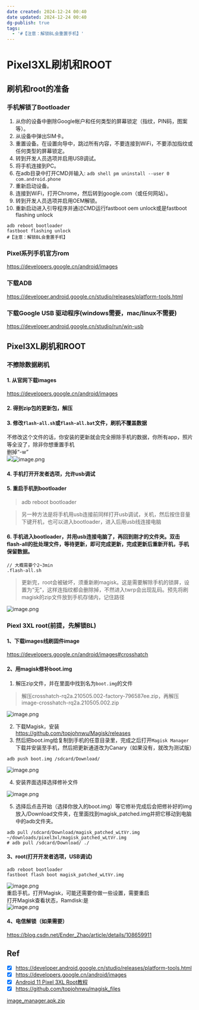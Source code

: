 ```yaml
---
date created: 2024-12-24 00:40
date updated: 2024-12-24 00:40
dg-publish: true
tags:
  - '#【注意：解锁BL会重置手机】'
---
```


# Pixel3XL刷机和ROOT

## 刷机和root的准备

### 手机解锁了Bootloader

1. 从你的设备中删除Google帐户和任何类型的屏幕锁定（指纹，PIN码，图案等）。
2. 从设备中弹出SIM卡。
3. 重置设备。在设置向导中，跳过所有内容，不要连接到WiFi，不要添加指纹或任何类型的屏幕锁定。
4. 转到开发人员选项并启用USB调试。
5. 将手机连接到PC。
6. 在adb目录中打开CMD并输入: `adb shell pm uninstall --user 0 com.android.phone`
7. 重新启动设备。
8. 连接到WiFi，打开Chrome，然后转到google.com（或任何网站）。
9. 转到开发人员选项并启用OEM解锁。
10. 重新启动进入引导程序并通过CMD运行fastboot oem unlock或是fastboot flashing unlock

```
adb reboot bootloader
fastboot flashing unlock
#【注意：解锁BL会重置手机】
```

### Pixel系列手机官方rom

<https://developers.google.cn/android/images>

### 下载ADB

<https://developer.android.google.cn/studio/releases/platform-tools.html>

### 下载Google USB 驱动程序(windows需要，mac/linux不需要)

<https://developer.android.google.cn/studio/run/win-usb>

## Pixel3XL刷机和ROOT

### 不擦除数据刷机

#### 1. 从官网下载images

<https://developers.google.cn/android/images>

#### 2. 得到zip包的更新包，解压

#### 3. 修改`flash-all.sh`或`flash-all.bat`文件，刷机不覆盖数据

不修改这个文件的话，你安装的更新就会完全擦除手机的数据，你所有app，照片等全没了，除非你想重置手机<br />删掉“-w”<br />![](http://note.youdao.com/yws/res/61703/13ED76CF12204E41AEDE8C724BB4F86E#clientId=u479177c9-7faf-4&id=NZJ3o&originalType=binary&ratio=1&rotation=0&showTitle=false&status=done&style=none&taskId=u2db2f1a7-43e2-4ab1-8e32-0f1b1f9475b&title=)![image.png](https://cdn.nlark.com/yuque/0/2023/png/694278/1683942675339-7374e9e6-d846-4313-8b26-b7543cd9b72f.png#averageHue=%23f6f6f6&clientId=u4f092905-f843-4&from=paste&height=287&id=ue61ccd44&originHeight=573&originWidth=1115&originalType=binary&ratio=2&rotation=0&showTitle=false&size=175281&status=done&style=none&taskId=ubd435444-5e73-4a75-8737-7a7c91af4e9&title=&width=558)

#### 4. 手机打开开发者选项，允许usb调试

#### 5. 重启手机到bootloader

> adb reboot bootloader

> 另一种方法是将手机用usb连接前同样打开usb调试，关机，然后按住音量下键开机，也可以进入bootloader，进入后用usb线连接电脑

#### 6. 手机进入bootloader，并用usb连接电脑了，再回到刚才的文件夹。双击flash-all的批处理文件，等待更新，即可完成更新，完成更新后重新开机，手机保留数据。

```
// 大概需要个2~3min
.flash-all.sh
```

> 更新完，root会被破坏，须重新刷magisk。这是需要解除手机的锁屏，设置为“无”，这样连指纹都会删除掉，不然进入twrp会出现乱码。预先将刷magisk的zip文件放到手机存储内，记住路径

![image.png](https://cdn.nlark.com/yuque/0/2023/png/694278/1683942758649-a2a06fd3-16c3-4527-b49f-f75919507ac2.png#averageHue=%23c6c1b5&clientId=u4f092905-f843-4&from=paste&height=145&id=u922cdb2c&originHeight=290&originWidth=1248&originalType=binary&ratio=2&rotation=0&showTitle=false&size=93483&status=done&style=none&taskId=uba6ace4b-531a-4006-8644-99a6818f0cc&title=&width=624)

### Piexl 3XL root(前提，先解锁BL)

#### 1、下载images线刷固件image

<https://developers.google.cn/android/images#crosshatch>

#### 2、用magisk修补boot.img

1. 解压zip文件，并在里面中找到名为`boot.img`的文件

> 解压crosshatch-rq2a.210505.002-factory-796587ee.zip，再解压image-crosshatch-rq2a.210505.002.zip

![image.png](https://cdn.nlark.com/yuque/0/2023/png/694278/1703267294574-c5ae421d-3b1b-471d-8199-8075625a7e7a.png#averageHue=%23f8f8f8&clientId=u2e9ca217-1c57-4&from=paste&height=251&id=u091665b0&originHeight=877&originWidth=1899&originalType=binary&ratio=1.5&rotation=0&showTitle=false&size=38988&status=done&style=none&taskId=u17ad1d44-71e7-40c8-9a21-dc00971ef38&title=&width=543)

2. 下载Magisk，安装<br /><https://github.com/topjohnwu/Magisk/releases>
3. 然后把boot.img给复制到手机的任意目录里，完成之后打开`Magisk Manager`下载并安装至手机，然后把更新通道改为Canary（如果没有，就改为测试版）

```
adb push boot.img /sdcard/Download/
```

![image.png](https://cdn.nlark.com/yuque/0/2023/png/694278/1683942805453-c6366180-5f65-4b69-87bf-87c5c000160e.png#averageHue=%23aeaeae&clientId=u4f092905-f843-4&from=paste&height=178&id=u58f20a85&originHeight=918&originWidth=1230&originalType=binary&ratio=2&rotation=0&showTitle=false&size=75521&status=done&style=none&taskId=u6da71bec-8c82-4bbc-bf8f-7c6dc01f736&title=&width=238)

4. 安装界面选择选择修补文件

![image.png](https://cdn.nlark.com/yuque/0/2023/png/694278/1683942824293-4237d548-f6be-40e4-82f4-2dff63a891b7.png#averageHue=%23aeaeae&clientId=u4f092905-f843-4&from=paste&height=200&id=u572df12f&originHeight=2432&originWidth=4128&originalType=binary&ratio=2&rotation=0&showTitle=false&size=292101&status=done&style=none&taskId=uc86686cd-406e-4302-96b4-b996623b58d&title=&width=340)

5. 选择后点击开始（选择你放入的boot.img）等它修补完成后会把修补好的img放入/Download文件夹，在里面找到magisk_patched.img并把它移动到电脑中的adb文件夹。

```shell
adb pull /sdcard/Download/magisk_patched_wLtVr.img ~/downloads/pixel3xl/magisk_patched_wLtVr.img
# adb pull /sdcard/Download/ ./
```

#### 3、root(打开开发者选项，USB调试)

```
adb reboot bootloader
fastboot flash boot magisk_patched_wLtVr.img
```

![image.png](https://cdn.nlark.com/yuque/0/2023/png/694278/1703267559871-db2b69d5-6935-4b4b-8c11-6e9e71a8d7f8.png#averageHue=%23181818&clientId=u2e9ca217-1c57-4&from=paste&height=82&id=ud618513f&originHeight=123&originWidth=847&originalType=binary&ratio=1.5&rotation=0&showTitle=false&size=4990&status=done&style=none&taskId=ua3d7e198-3785-4666-8ed8-cef8146686c&title=&width=564.6666666666666)<br />重启手机，打开Magisk，可能还需要你做一些设置，需要重启<br />打开Magisk查看状态，Ramdisk:是<br />![image.png](https://cdn.nlark.com/yuque/0/2023/png/694278/1683942906393-957f1b01-00a9-4edc-835f-f08da12fabc8.png#averageHue=%23c1c1c1&clientId=u4f092905-f843-4&from=paste&height=173&id=ucacfde57&originHeight=1265&originWidth=2290&originalType=binary&ratio=2&rotation=0&showTitle=false&size=157971&status=done&style=none&taskId=ufc75bf25-53f1-4589-80e0-7be0bab681c&title=&width=314)

#### 4、电信解锁（如果需要）

<https://blog.csdn.net/Ender_Zhao/article/details/108659911>

## Ref

-  [x] <https://developer.android.google.cn/studio/releases/platform-tools.html>
-  [x] <https://developers.google.cn/android/images>
-  [x] [Android 11 Pixel 3XL Root教程 ](https://blog.csdn.net/Ender_Zhao/article/details/108615512)
-  [x] <https://github.com/topjohnwu/magisk_files>

[image_manager.apk.zip](https://www.yuque.com/attachments/yuque/0/2023/zip/694278/1703300770691-8c60fa58-64b6-434c-8d84-764fc22ebc43.zip?_lake_card=%7B%22src%22%3A%22https%3A%2F%2Fwww.yuque.com%2Fattachments%2Fyuque%2F0%2F2023%2Fzip%2F694278%2F1703300770691-8c60fa58-64b6-434c-8d84-764fc22ebc43.zip%22%2C%22name%22%3A%22image_manager.apk.zip%22%2C%22size%22%3A11979410%2C%22ext%22%3A%22zip%22%2C%22source%22%3A%22%22%2C%22status%22%3A%22done%22%2C%22download%22%3Atrue%2C%22taskId%22%3A%22u771cdec0-c079-4cbb-825d-f709766e76a%22%2C%22taskType%22%3A%22transfer%22%2C%22type%22%3A%22application%2Fzip%22%2C%22mode%22%3A%22title%22%2C%22id%22%3A%22u53fbde51%22%2C%22card%22%3A%22file%22%7D)
